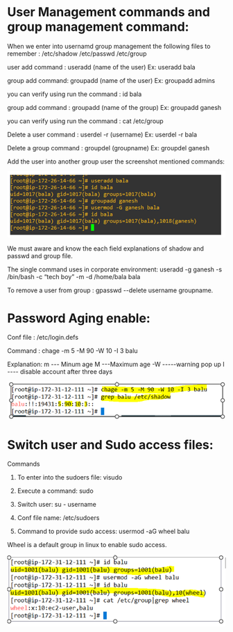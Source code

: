 # User Management commands and group management command:

When we enter into usernamd group management the following files to remember : /etc/shadow /etc/passwd /etc/group

user add command : useradd (name of the user) Ex: useradd bala 

group add command: groupadd (name of the user) Ex: groupadd admins

you can verify using run the command : id bala

group add command : groupadd (name of the group) Ex: groupadd ganesh  

you can verify using run the command : cat /etc/group

Delete a user command : userdel -r (username)  Ex: userdel -r bala

Delete a group command : groupdel  (groupname)  Ex: groupdel ganesh

Add the user into another group user the screenshot mentioned commands:

![images/gadd.PNG](images/gadd.PNG)

We must aware and know the each field explanations of shadow and passwd and group file.

The single command uses in corporate environment: useradd -g ganesh -s /bin/bash -c “tech boy” -m -d /home/bala bala

To remove a user from group : gpasswd --delete username groupname.

# Password Aging enable:

Conf file : /etc/login.defs

Command : chage -m 5 -M 90 -W 10 -I 3 balu

Explanation: m --- Minum age M ---Maximum age -W -----warning pop up I ---- disable account after three days

![images/password.PNG](images/password.PNG)

# Switch user and Sudo access files:

Commands

1) To enter into the sudoers file: visudo 

2) Execute a command: sudo <command>

3) Switch user: su - username

4) Conf file name: /etc/sudoers

5) Command to provide sudo access: usermod -aG wheel balu

Wheel is a default group in linux to enable sudo access.

![images/sudo.PNG](images/sudo.PNG)

